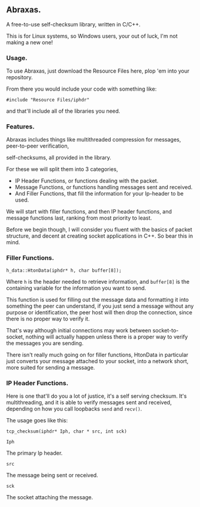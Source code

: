 ## Abraxas.

A free-to-use self-checksum library, written in C/C++.

This is for Linux systems, so Windows users, your out of luck, I'm not making a new one!

### Usage.

To use Abraxas, just download the Resource Files here, plop 'em into your repository.

From there you would include your code with something like:

`#include "Resource Files/iphdr"`

and that'll include all of the libraries you need.

### Features.

Abraxas includes things like multithreaded compression for messages, peer-to-peer verification,

self-checksums, all provided in the library.

For these we will split them into 3 categories,

- IP Header Functions, or functions dealing with the packet.
- Message Functions, or functions handling messages sent and received.
- And Filler Functions, that fill the information for your Ip-header to be used.



We will start with filler functions, and then IP header functions, and message functions last, ranking from most priority to least.



Before we begin though, I will consider you fluent with the basics of packet structure, and decent at creating socket applications in C++. So bear this in mind.

### Filler Functions.

`h_data::HtonData(iphdr* h, char buffer[8]);`

Where `h` is the header needed to retrieve information, and `buffer[8]` is the containing variable for the information you want to send.



This function is used for filling out the message data and formatting it into something the peer can understand, if you just send a message without any purpose or identification, the peer host will then drop the connection, since there is no proper way to verify it.

That's way although initial connections may work between socket-to-socket, nothing will actually happen unless there is a proper  way to verify the messages you are sending.

There isn't really much going on for filler functions, HtonData in particular just converts your message attached to your socket, into a network short, more suited for sending a message.

### IP Header Functions.

Here is one that'll do you a lot of justice, it's a self serving checksum. It's multithreading, and it is able to verify messages sent and received, depending on how you call loopbacks `send` and `recv()`.

The usage goes like this:

`tcp_checksum(iphdr* Iph, char * src, int sck)`

`Iph`

The primary Ip header.

`src`

The message being sent or received.

`sck`

The socket attaching the message.



